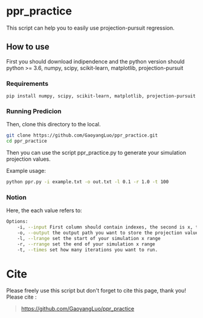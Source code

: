 # ppr_practice
This script can help you to easily use projection-pursuit regression.


## How to use
First you should download indipendence and the python version should python >= 3.6, numpy, scipy, scikit-learn, matplotlib, projection-pursuit
### Requirements 
`pip install numpy, scipy, scikit-learn, matplotlib, projection-pursuit`

### Running Predicion

Then, clone this directory to the local.
```sh
git clone https://github.com/GaoyangLuo/ppr_practice.git
cd ppr_practice
```

Then you can use the script ppr_practice.py to generate your simulation projection values.

Example usage:

```sh
python ppr.py -i example.txt -o out.txt -l 0.1 -r 1.0 -t 100
```

### Notion
Here, the each value refers to:
```sh
Options:
    -i, --input First column should contain indexes, the second is x, the third is y, header should be included.
    -o, --output the output path you want to store the projection values
    -l, --lrange set the start of your simulation x range
    -r, --rrange set the end of your simulation x range
    -t, --times set how many iterations you want to run.
```

# Cite 
Please freely use this script but don't forget to cite this page, thank you!
Please cite :
> https://github.com/GaoyangLuo/ppr_practice

